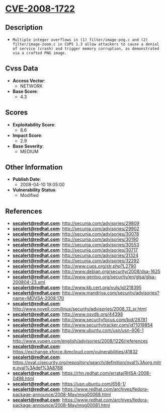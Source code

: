 
# [CVE-2008-1722](http://secunia.com/advisories/29809)

## Description

- `Multiple integer overflows in (1) filter/image-png.c and (2) filter/image-zoom.c in CUPS 1.3 allow attackers to cause a denial of service (crash) and trigger memory corruption, as demonstrated via a crafted PNG image.`

## Cvss Data

- **Access Vector**:
  - NETWORK
- **Base Score**:
  - 4.3

## Scores

- **Exploitability Score**:
  - 8.6
- **Impact Score**:
  - 2.9
- **Base Severity**:
  - MEDIUM

## Other Information

- **Publish Date**:
  - 2008-04-10 19:05:00
- **Vulnerability Status**:
  - Modified

## References

- **secalert@redhat.com**: http://secunia.com/advisories/29809
- **secalert@redhat.com**: http://secunia.com/advisories/29902
- **secalert@redhat.com**: http://secunia.com/advisories/30078
- **secalert@redhat.com**: http://secunia.com/advisories/30190
- **secalert@redhat.com**: http://secunia.com/advisories/30553
- **secalert@redhat.com**: http://secunia.com/advisories/30717
- **secalert@redhat.com**: http://secunia.com/advisories/31324
- **secalert@redhat.com**: http://secunia.com/advisories/32292
- **secalert@redhat.com**: http://www.cups.org/str.php?L2790
- **secalert@redhat.com**: http://www.debian.org/security/2008/dsa-1625
- **secalert@redhat.com**: http://www.gentoo.org/security/en/glsa/glsa-200804-23.xml
- **secalert@redhat.com**: http://www.kb.cert.org/vuls/id/218395
- **secalert@redhat.com**: http://www.mandriva.com/security/advisories?name=MDVSA-2008:170
- **secalert@redhat.com**: http://www.novell.com/linux/security/advisories/2008_13_sr.html
- **secalert@redhat.com**: http://www.osvdb.org/44398
- **secalert@redhat.com**: http://www.securityfocus.com/bid/28781
- **secalert@redhat.com**: http://www.securitytracker.com/id?1019854
- **secalert@redhat.com**: http://www.ubuntu.com/usn/usn-606-1
- **secalert@redhat.com**: http://www.vupen.com/english/advisories/2008/1226/references
- **secalert@redhat.com**: https://exchange.xforce.ibmcloud.com/vulnerabilities/41832
- **secalert@redhat.com**: https://oval.cisecurity.org/repository/search/definition/oval%3Aorg.mitre.oval%3Adef%3A8768
- **secalert@redhat.com**: https://rhn.redhat.com/errata/RHSA-2008-0498.html
- **secalert@redhat.com**: https://usn.ubuntu.com/656-1/
- **secalert@redhat.com**: https://www.redhat.com/archives/fedora-package-announce/2008-May/msg00068.html
- **secalert@redhat.com**: https://www.redhat.com/archives/fedora-package-announce/2008-May/msg00081.html
